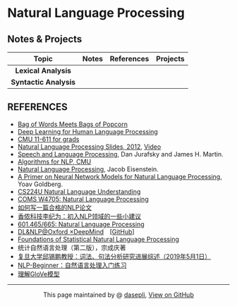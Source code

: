 # Natural Language Processing

## Notes & Projects

|Topic |Notes | References | Projects|
| :--: | :--: | :--: |:--:|
|**Lexical Analysis** | | | |
|**Syntactic Analysis** | | | |


## REFERENCES
- [Bag of Words Meets Bags of Popcorn](https://www.kaggle.com/c/word2vec-nlp-tutorial)
- [Deep Learning for Human Language Processing](http://speech.ee.ntu.edu.tw/~tlkagk/courses_DLHLP20.html)
- [CMU 11-611 for grads](http://demo.clab.cs.cmu.edu/NLP/)
- [Natural Language Processing Slides, 2012](https://web.stanford.edu/~jurafsky/NLPCourseraSlides.html?utm_source=wechat_session&utm_medium=social&utm_oi=844207196790202368), [Video](https://www.bilibili.com/video/av35805262?from=search&seid=16460359899435869094)
- [Speech and Language Processing](https://web.stanford.edu/~jurafsky/slp3/), Dan Jurafsky and James H. Martin.
- [Algorithms for NLP, CMU](http://demo.clab.cs.cmu.edu/11711fa18/)
- [Natural Language Processing](https://github.com/jacobeisenstein/gt-nlp-class/blob/master/notes/eisenstein-nlp-notes.pdf), Jacob Eisenstein.
- [A Primer on Neural Network Models for Natural Language Processing](http://u.cs.biu.ac.il/~yogo/nnlp.pdf), Yoav Goldberg.
- [CS224U Natural Language Understanding](https://web.stanford.edu/class/cs224u/)
- [COMS W4705: Natural Language Processing](http://www.cs.columbia.edu/~mcollins/cs4705-spring2019/)
- [如何写一篇合格的NLP论文](https://zhuanlan.zhihu.com/p/58752815)
- [香侬科技李纪为：初入NLP领域的一些小建议](https://cloud.tencent.com/developer/article/1421774)
- [601.465/665: Natural Language Processing](https://www.cs.jhu.edu/~jason/465/)
- [DL&NLP@Oxford ×DeepMind](https://edu.aliyun.com/course/844?utm_content=m_44346)&emsp;[[GitHub](https://github.com/oxford-cs-deepnlp-2017/lectures)]
- [Foundations of Statistical Natural Language Processing](https://nlp.stanford.edu/fsnlp/)
- 统计自然语言处理（第二版），宗成庆著
- [复旦大学邱锡鹏教授：词法、句法分析研究进展综述（2019年5月1日）](https://mp.weixin.qq.com/s/AP4TCnRfIccqAxDu4FlBew)
- [NLP-Beginner：自然语言处理入门练习](https://github.com/SimpleLP/nlp-beginner)
- [理解GloVe模型](https://blog.csdn.net/coderTC/article/details/73864097)










-----------------------------------------------------------------------------------------

<div style="text-align:center;">
This page maintained by @ <a href="/">dasepli</a>, 	
<a href="https://github.com/dasepli/Natural-Language-Processing">View on GitHub</a>
</div>

